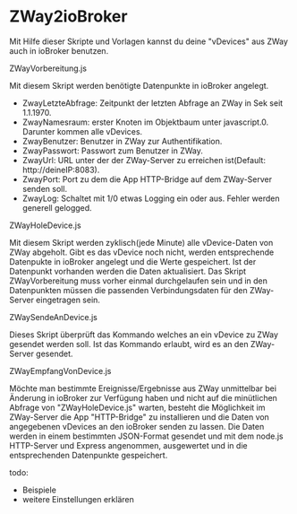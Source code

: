 # ZWay2ioBroker
Mit Hilfe dieser Skripte und Vorlagen kannst du deine "vDevices" aus ZWay auch in ioBroker benutzen.

ZWayVorbereitung.js

Mit diesem Skript werden benötigte Datenpunkte in ioBroker angelegt.
  - ZwayLetzteAbfrage: Zeitpunkt der letzten Abfrage an ZWay in Sek seit 1.1.1970.
  - ZwayNamesraum: erster Knoten im Objektbaum unter javascript.0. Darunter kommen alle vDevices.
  - ZwayBenutzer: Benutzer in ZWay zur Authentifikation.
  - ZwayPasswort: Passwort zum Benutzer in ZWay.
  - ZwayUrl: URL unter der der ZWay-Server zu erreichen ist(Default: http://deineIP:8083).
  - ZwayPort: Port zu dem die App HTTP-Bridge auf dem ZWay-Server senden soll.
  - ZwayLog: Schaltet mit 1/0 etwas Logging ein oder aus. Fehler werden generell gelogged.

ZWayHoleDevice.js

Mit diesem Skript werden zyklisch(jede Minute) alle vDevice-Daten von ZWay abgeholt. Gibt es das vDevice noch nicht, werden entsprechende Datenpukte in ioBroker angelegt und die Werte gespeichert. Ist der Datenpunkt vorhanden werden die Daten aktualisiert. Das Skript ZWayVorbereitung muss vorher einmal durchgelaufen sein und in den Datenpunkten müssen die passenden Verbindungsdaten für den ZWay-Server eingetragen sein.

ZWaySendeAnDevice.js

Dieses Skript überprüft das Kommando welches an ein vDevice zu ZWay gesendet werden soll. Ist das Kommando erlaubt, wird es an den ZWay-Server gesendet.

ZWayEmpfangVonDevice.js

Möchte man bestimmte Ereignisse/Ergebnisse aus ZWay unmittelbar bei Änderung in ioBroker zur Verfügung haben und nicht auf die minütlichen Abfrage von "ZWayHoleDevice.js" warten, besteht die Möglichkeit im ZWay-Server die App "HTTP-Bridge" zu installieren und die Daten von angegebenen vDevices an den ioBroker senden zu lassen. Die Daten werden in einem bestimmten JSON-Format gesendet und mit dem node.js HTTP-Server und Express angenommen, ausgewertet und in die entsprechenden Datenpunkte gespeichert.

todo:
- Beispiele
- weitere Einstellungen erklären
